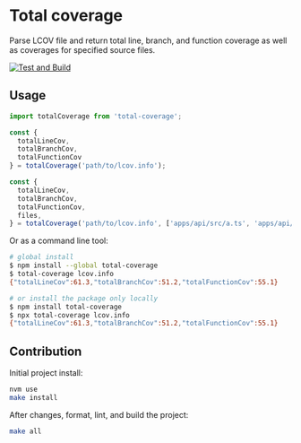 # Total coverage

Parse LCOV file and return total line, branch, and function coverage as well as coverages for specified source files.

[![Test and Build](https://github.com/pavelsaman/total-coverage/actions/workflows/test-and-build.yaml/badge.svg?branch=master)](https://github.com/pavelsaman/total-coverage/actions/workflows/test-and-build.yaml)

## Usage

```ts
import totalCoverage from 'total-coverage';

const {
  totalLineCov,
  totalBranchCov,
  totalFunctionCov
} = totalCoverage('path/to/lcov.info');

const {
  totalLineCov,
  totalBranchCov,
  totalFunctionCov,
  files,
} = totalCoverage('path/to/lcov.info', ['apps/api/src/a.ts', 'apps/api/src/b.ts']);
```

Or as a command line tool:

```bash
# global install
$ npm install --global total-coverage
$ total-coverage lcov.info
{"totalLineCov":61.3,"totalBranchCov":51.2,"totalFunctionCov":55.1}

# or install the package only locally
$ npm install total-coverage
$ npx total-coverage lcov.info
{"totalLineCov":61.3,"totalBranchCov":51.2,"totalFunctionCov":55.1}
```

## Contribution

Initial project install:

```bash
nvm use
make install
```

After changes, format, lint, and build the project:

```bash
make all
```
